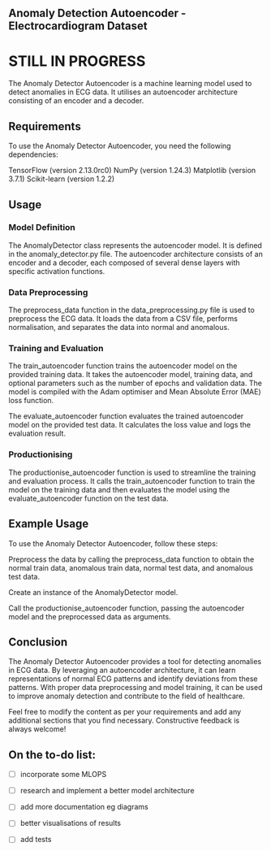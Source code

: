 ## Anomaly Detection Autoencoder - Electrocardiogram Dataset 

# STILL IN PROGRESS

The Anomaly Detector Autoencoder is a machine learning model used to detect anomalies in ECG data. It utilises an autoencoder architecture consisting of an encoder and a decoder.

## Requirements
To use the Anomaly Detector Autoencoder, you need the following dependencies:

TensorFlow (version 2.13.0rc0)
NumPy (version 1.24.3)
Matplotlib (version 3.7.1)
Scikit-learn (version 1.2.2)

## Usage

### Model Definition
The AnomalyDetector class represents the autoencoder model. It is defined in the anomaly_detector.py file. The autoencoder architecture consists of an encoder and a decoder, each composed of several dense layers with specific activation functions.

### Data Preprocessing
The preprocess_data function in the data_preprocessing.py file is used to preprocess the ECG data. It loads the data from a CSV file, performs normalisation, and separates the data into normal and anomalous.

### Training and Evaluation
The train_autoencoder function trains the autoencoder model on the provided training data. It takes the autoencoder model, training data, and optional parameters such as the number of epochs and validation data. The model is compiled with the Adam optimiser and Mean Absolute Error (MAE) loss function.

The evaluate_autoencoder function evaluates the trained autoencoder model on the provided test data. It calculates the loss value and logs the evaluation result.

### Productionising
The productionise_autoencoder function is used to streamline the training and evaluation process. It calls the train_autoencoder function to train the model on the training data and then evaluates the model using the evaluate_autoencoder function on the test data.

## Example Usage
To use the Anomaly Detector Autoencoder, follow these steps:

Preprocess the data by calling the preprocess_data function to obtain the normal train data, anomalous train data, normal test data, and anomalous test data.

Create an instance of the AnomalyDetector model.

Call the productionise_autoencoder function, passing the autoencoder model and the preprocessed data as arguments.


## Conclusion
The Anomaly Detector Autoencoder provides a tool for detecting anomalies in ECG data. By leveraging an autoencoder architecture, it can learn representations of normal ECG patterns and identify deviations from these patterns. With proper data preprocessing and model training, it can be used to improve anomaly detection and contribute to the field of healthcare.

Feel free to modify the content as per your requirements and add any additional sections that you find necessary. Constructive feedback is always welcome!


## On the to-do list:
- [ ] incorporate some MLOPS 
- [ ] research and implement a better model architecture
- [ ] add more documentation eg diagrams
- [ ] better visualisations of results
- [ ] add tests

